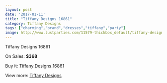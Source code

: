 ```yaml
---
layout: post
date: '2017-01-11'
title: "Tiffany Designs 16861"
category: Tiffany Designs
tags: ["charming","brand","dresses","tiffany","party"]
image: http://www.lustparties.com/11579-thickbox_default/tiffany-designs-16861.jpg
---
```

Tiffany Designs 16861

On Sales: **$368**
<a href="https://www.lustparties.com/en/tiffany-designs/4165-tiffany-designs-16861.html"><amp-img layout="responsive" width="600" height="600" src="//www.lustparties.com/11579-thickbox_default/tiffany-designs-16861.jpg" alt="Tiffany Designs 16861 0" /></a>
<a href="https://www.lustparties.com/en/tiffany-designs/4165-tiffany-designs-16861.html"><amp-img layout="responsive" width="600" height="600" src="//www.lustparties.com/11580-thickbox_default/tiffany-designs-16861.jpg" alt="Tiffany Designs 16861 1" /></a>

Buy it: [Tiffany Designs 16861](https://www.lustparties.com/en/tiffany-designs/4165-tiffany-designs-16861.html "Tiffany Designs 16861")

View more: [Tiffany Designs](https://www.lustparties.com/en/19-tiffany-designs "Tiffany Designs")